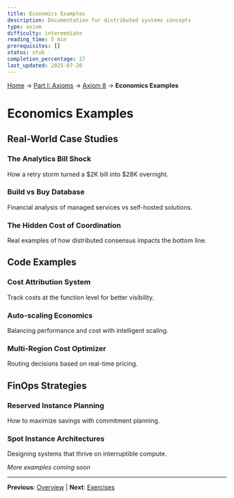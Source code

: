 ```yaml
---
title: Economics Examples
description: Documentation for distributed systems concepts
type: axiom
difficulty: intermediate
reading_time: 5 min
prerequisites: []
status: stub
completion_percentage: 17
last_updated: 2025-07-20
---
```


<!-- Navigation -->
[Home](/) → [Part I: Axioms](/part1-axioms/) → [Axiom 8](/part1-axioms/axiom8-economics/) → **Economics Examples**

# Economics Examples

## Real-World Case Studies

### The Analytics Bill Shock
How a retry storm turned a $2K bill into $28K overnight.

### Build vs Buy Database
Financial analysis of managed services vs self-hosted solutions.

### The Hidden Cost of Coordination
Real examples of how distributed consensus impacts the bottom line.

## Code Examples

### Cost Attribution System
Track costs at the function level for better visibility.

### Auto-scaling Economics
Balancing performance and cost with intelligent scaling.

### Multi-Region Cost Optimizer
Routing decisions based on real-time pricing.

## FinOps Strategies

### Reserved Instance Planning
How to maximize savings with commitment planning.

### Spot Instance Architectures
Designing systems that thrive on interruptible compute.

*More examples coming soon*

---

**Previous**: [Overview](./) | **Next**: [Exercises](exercises.md)
